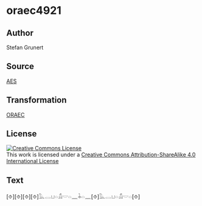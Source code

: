 # oraec4921

## Author

Stefan Grunert

## Source

[AES](https://github.com/simondschweitzer/aes)

## Transformation

[ORAEC](https://oraec.github.io/)

## License

<a rel="license" href="http://creativecommons.org/licenses/by-sa/4.0/"><img alt="Creative Commons License" style="border-width:0" src="https://i.creativecommons.org/l/by-sa/4.0/88x31.png" /></a><br />This work is licensed under a <a rel="license" href="http://creativecommons.org/licenses/by-sa/4.0/">Creative Commons Attribution-ShareAlike 4.0 International License</a>

## Text

[⯑][⯑][⯑][⯑]𓅓𓂋𓂓𓏏𓀋𓎟𓏏𓈖𓇓𓏏𓈖[⯑]𓅓𓂋𓂓𓏏𓀋𓎟𓏏[⯑]<br>
